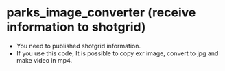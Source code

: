 # parks_image_converter (receive information to shotgrid)
- You need to published shotgrid information.  
- If you use this code, It is possible to copy exr image, convert to jpg and make video in mp4.
